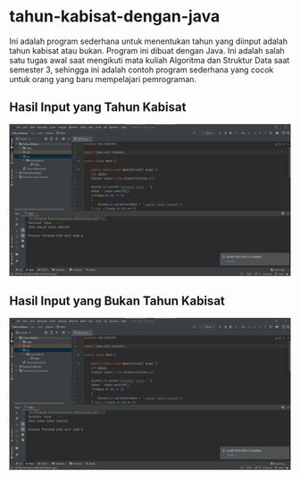 # tahun-kabisat-dengan-java
Ini adalah program sederhana untuk menentukan tahun yang diinput adalah tahun kabisat atau bukan. Program ini dibuat dengan Java. Ini adalah salah satu tugas awal saat mengikuti mata kuliah Algoritma dan Struktur Data saat semester 3, sehingga ini adalah contoh program sederhana yang cocok untuk orang yang baru mempelajari pemrograman.

## Hasil Input yang Tahun Kabisat
![alt text](https://github.com/zalks/tahun-kabisat-dengan-java/blob/main/foto.jpg?raw=true)

## Hasil Input yang Bukan Tahun Kabisat
![alt text](https://github.com/zalks/tahun-kabisat-dengan-java/blob/main/image.png?raw=true)
